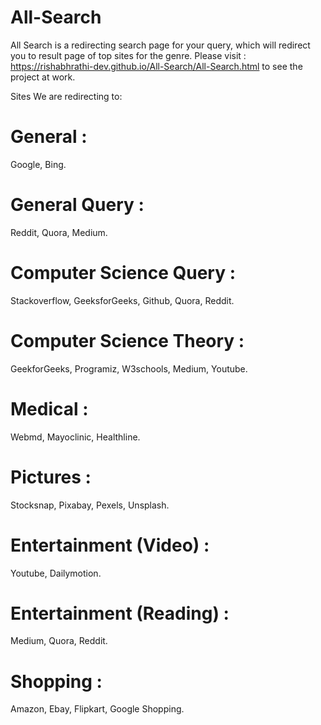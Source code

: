 # All-Search
All Search is a redirecting search page for your query, which will redirect you to result page of top sites for the genre.
Please visit : https://rishabhrathi-dev.github.io/All-Search/All-Search.html  to see the project at work.

Sites We are redirecting to:

# General :
Google,
Bing.


# General Query :
Reddit,
Quora,
Medium.


# Computer Science Query :
Stackoverflow,
GeeksforGeeks,
Github,
Quora,
Reddit.


# Computer Science Theory :
GeekforGeeks,
Programiz,
W3schools,
Medium,
Youtube.


# Medical :
Webmd,
Mayoclinic,
Healthline.


# Pictures :
Stocksnap,
Pixabay,
Pexels,
Unsplash.


# Entertainment (Video) :
Youtube,
Dailymotion.


# Entertainment (Reading) :
Medium,
Quora,
Reddit.


# Shopping :
Amazon,
Ebay,
Flipkart,
Google Shopping.

